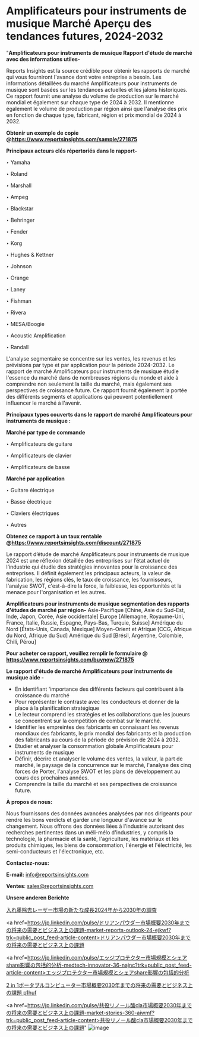 # Amplificateurs pour instruments de musique Marché Aperçu des tendances futures, 2024-2032

"<strong>Amplificateurs pour instruments de musique Rapport d'étude de marché avec des informations utiles-</strong>

Reports Insights est la source crédible pour obtenir les rapports de marché qui vous fourniront l'avance dont votre entreprise a besoin. Les informations détaillées du marché Amplificateurs pour instruments de musique sont basées sur les tendances actuelles et les jalons historiques. Ce rapport fournit une analyse du volume de production sur le marché mondial et également sur chaque type de 2024 à 2032. Il mentionne également le volume de production par région ainsi que l'analyse des prix en fonction de chaque type, fabricant, région et prix mondial de 2024 à 2032.

<strong><b>Obtenir un exemple de copie @</b></strong><a href=https://www.reportsinsights.com/sample/271875><strong><b>https://www.reportsinsights.com/sample/271875</b></strong></a>

<b>Principaux acteurs clés répertoriés dans le rapport-</b>

<b> </b>‣ Yamaha

‣ Roland

‣ Marshall

‣ Ampeg

‣ Blackstar

‣ Behringer

‣ Fender

‣ Korg

‣ Hughes & Kettner

‣ Johnson

‣ Orange

‣ Laney

‣ Fishman

‣ Rivera

‣ MESA/Boogie

‣ Acoustic Amplification

‣ Randall

L'analyse segmentaire se concentre sur les ventes, les revenus et les prévisions par type et par application pour la période 2024-2032. Le rapport de marché Amplificateurs pour instruments de musique étudie l'essence du marché dans de nombreuses régions du monde et aide à comprendre non seulement la taille du marché, mais également ses perspectives de croissance future. Ce rapport fournit également la portée des différents segments et applications qui peuvent potentiellement influencer le marché à l'avenir.

<strong>Principaux types couverts dans le rapport de marché Amplificateurs pour instruments de musique :</strong>

<strong>Marché par type de commande</strong>

‣ Amplificateurs de guitare

‣ Amplificateurs de clavier

‣ Amplificateurs de basse

<strong>Marché par application</strong>

‣ Guitare électrique

‣ Basse électrique

‣ Claviers électriques

‣ Autres

<strong><b>Obtenez ce rapport à un taux rentable @</b></strong><a href=https://www.reportsinsights.com/discount/271875><strong><b>https://www.reportsinsights.com/discount/271875</b></strong></a>

Le rapport d’étude de marché Amplificateurs pour instruments de musique 2024 est une réflexion détaillée des entreprises sur l’état actuel de l’industrie qui étudie des stratégies innovantes pour la croissance des entreprises. Il définit également les principaux acteurs, la valeur de fabrication, les régions clés, le taux de croissance, les fournisseurs, l'analyse SWOT, c'est-à-dire la force, la faiblesse, les opportunités et la menace pour l'organisation et les autres.

<strong>Amplificateurs pour instruments de musique segmentation des rapports d'études de marché par région-</strong>
Asie-Pacifique [Chine, Asie du Sud-Est, Inde, Japon, Corée, Asie occidentale]
Europe [Allemagne, Royaume-Uni, France, Italie, Russie, Espagne, Pays-Bas, Turquie, Suisse]
Amérique du Nord [États-Unis, Canada, Mexique]
Moyen-Orient et Afrique [CCG, Afrique du Nord, Afrique du Sud]
Amérique du Sud [Brésil, Argentine, Colombie, Chili, Pérou]

<strong>Pour acheter ce rapport, veuillez remplir le formulaire @   <a href=https://www.reportsinsights.com/buynow/271875>https://www.reportsinsights.com/buynow/271875</a></strong>

<strong>Le rapport d'étude de marché Amplificateurs pour instruments de musique aide -</strong>
<ul>
  <li>En identifiant 'importance des différents facteurs qui contribuent à la croissance du marché</li>
  <li>Pour représenter le contraste avec les conducteurs et donner de la place à la planification stratégique</li>
  <li>Le lecteur comprend les stratégies et les collaborations que les joueurs se concentrent sur la compétition de combat sur le marché.</li>
  <li>Identifier les empreintes des fabricants en connaissant les revenus mondiaux des fabricants, le prix mondial des fabricants et la production des fabricants au cours de la période de prévision de 2024 à 2032.</li>
  <li>Étudier et analyser la consommation globale Amplificateurs pour instruments de musique</li>
  <li>Définir, décrire et analyser le volume des ventes, la valeur, la part de marché, le paysage de la concurrence sur le marché, l'analyse des cinq forces de Porter, l'analyse SWOT et les plans de développement au cours des prochaines années.</li>
  <li>Comprendre la taille du marché et ses perspectives de croissance future.</li>
</ul>
<strong>À propos de nous:</strong>

Nous fournissons des données avancées analysées par nos dirigeants pour rendre les bons verdicts et garder une longueur d'avance sur le changement. Nous offrons des données liées à l'industrie autorisant des recherches pertinentes dans un méli-mélo d'industries, y compris la technologie, la pharmacie et la santé, l'agriculture, les matériaux et les produits chimiques, les biens de consommation, l'énergie et l'électricité, les semi-conducteurs et l'électronique, etc.

<strong>Contactez-nous:</strong>

<strong>E-mail:</strong> <a href=mailto:info@reportsinsights.com>info@reportsinsights.com</a>

<strong>Ventes</strong>: <a href=mailto:sales@reportsinsights.com>sales@reportsinsights.com</a>

<strong>Unsere anderen Berichte</strong>

<a href=https://www.linkedin.com/pulse/入れ墨除去レーザー市場の新たな成長2024年から2030年の調査-reports-insights-expert-sfz3f/>入れ墨除去レーザー市場の新たな成長2024年から2030年の調査</a>

<a href=https://jp.linkedin.com/pulse/ドリアンパウダー市場概要2030年までの将来の需要とビジネス上の課題-market-reports-outlook-24-ejkwf?trk=public_post_feed-article-content>ドリアンパウダー市場概要2030年までの将来の需要とビジネス上の課題</a>

<a href=https://jp.linkedin.com/pulse/エッジプロテクター市場規模とシェアshare影響の包括的分析-medtech-innovator-36-najnc?trk=public_post_feed-article-content>エッジプロテクター市場規模とシェアshare影響の包括的分析</a>

<a href=https://www.linkedin.com/pulse/2-in-1ポータブルコンピューター市場概要2030年までの将来の需要とビジネス上の課題-p1huf/>2 in 1ポータブルコンピューター市場概要2030年までの将来の需要とビジネス上の課題 p1huf</a>

<a href=https://jp.linkedin.com/pulse/共役リノール酸cla市場概要2030年までの将来の需要とビジネス上の課題-market-stories-360-aiwmf?trk=public_post_feed-article-content>共役リノール酸cla市場概要2030年までの将来の需要とビジネス上の課題</a>"
![image](https://github.com/daminid12/RIreport/assets/158430485/48188e5e-4b9b-4a34-9a2c-6c965b017845)
